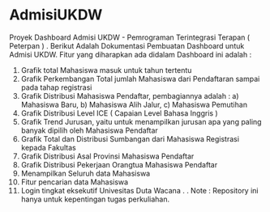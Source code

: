 # AdmisiUKDW 
Proyek Dashboard Admisi UKDW - Pemrograman Terintegrasi Terapan ( Peterpan )
.
Berikut Adalah Dokumentasi Pembuatan Dashboard untuk Admisi UKDW. Fitur yang diharapkan ada didalam Dashboard ini adalah :
1. Grafik total Mahasiswa masuk untuk tahun tertentu
2. Grafik Perkembangan Total jumlah Mahasiswa dari Pendaftaran sampai pada tahap registrasi 
3. Grafik Distribusi Mahasiswa Pendaftar, pembagiannya adalah : a) Mahasiswa Baru, b) Mahasiswa Alih Jalur, c) Mahasiswa Pemutihan
4. Grafik Distribusi Level ICE ( Capaian Level Bahasa Inggris )
5. Grafik Trend Jurusan, yaitu untuk menampilkan jurusan apa yang paling banyak dipilih oleh Mahasiswa Pendaftar
6. Grafik Total dan Distribusi Sumbangan dari Mahasiswa Registrasi kepada Fakultas
7. Grafik Distribusi Asal Provinsi Mahasiswa Pendaftar
8. Grafik Distribusi Pekerjaan Orangtua Mahasiswa Pendaftar
9. Menampilkan Seluruh data Mahasiswa
10. Fitur pencarian data Mahasiswa 
11. Login tingkat eksekutif Univesitas Duta Wacana
.
.
Note : Repository ini hanya untuk kepentingan tugas perkuliahan. 
